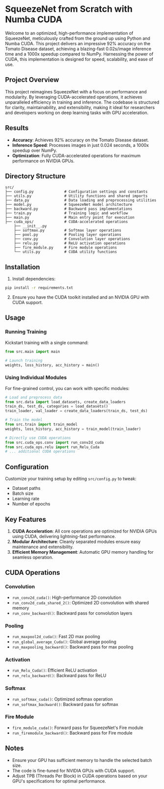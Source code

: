 # SqueezeNet from Scratch with Numba CUDA

Welcome to an optimized, high-performance implementation of SqueezeNet, meticulously crafted from the ground up using Python and Numba CUDA. This project delivers an impressive 92% accuracy on the Tomato Disease dataset, achieving a blazing-fast 0.02s/image inference time and a 1000x speedup compared to NumPy. Harnessing the power of CUDA, this implementation is designed for speed, scalability, and ease of use.

## Project Overview

This project reimagines SqueezeNet with a focus on performance and modularity. By leveraging CUDA-accelerated operations, it achieves unparalleled efficiency in training and inference. The codebase is structured for clarity, maintainability, and extensibility, making it ideal for researchers and developers working on deep learning tasks with GPU acceleration.

## Results

- **Accuracy**: Achieves 92% accuracy on the Tomato Disease dataset.
- **Inference Speed**: Processes images in just 0.024 seconds, a 1000x speedup over NumPy.
- **Optimization**: Fully CUDA-accelerated operations for maximum performance on NVIDIA GPUs.

## Directory Structure

```
src/
├── config.py              # Configuration settings and constants
├── utils.py               # Utility functions and shared imports
├── data.py                # Data loading and preprocessing utilities
├── model.py               # SqueezeNet model architecture
├── backward.py            # Backward pass implementations
├── train.py               # Training logic and workflow
├── main.py                # Main entry point for execution
├── cuda_ops/              # CUDA-accelerated operations
    ├── __init__.py
    ├── softmax.py         # Softmax layer operations
    ├── pool.py            # Pooling layer operations
    ├── conv.py            # Convolution layer operations
    ├── relu.py            # ReLU activation operations
    ├── fire_module.py     # Fire module operations
    └── utils.py           # CUDA utility functions
```

## Installation

1. Install dependencies:
```bash
pip install -r requirements.txt
```

2. Ensure you have the CUDA toolkit installed and an NVIDIA GPU with CUDA support.

## Usage

### Running Training
Kickstart training with a single command:
```python
from src.main import main

# Launch training
weights, loss_history, acc_history = main()
```

### Using Individual Modules
For fine-grained control, you can work with specific modules:
```python
# Load and preprocess data
from src.data import load_datasets, create_data_loaders
train_ds, test_ds, categories = load_datasets()
train_loader, val_loader = create_data_loaders(train_ds, test_ds)

# Train the model
from src.train import train_model
weights, loss_history, acc_history = train_model(train_loader)

# Directly use CUDA operations
from src.cuda_ops.conv import run_conv2d_cuda
from src.cuda_ops.relu import run_Relu_Cuda
# ... additional CUDA operations
```

## Configuration

Customize your training setup by editing `src/config.py` to tweak:
- Dataset paths
- Batch size
- Learning rate
- Number of epochs

## Key Features

1. **CUDA Acceleration**: All core operations are optimized for NVIDIA GPUs using CUDA, delivering lightning-fast performance.
2. **Modular Architecture**: Cleanly separated modules ensure easy maintenance and extensibility.
3. **Efficient Memory Management**: Automatic GPU memory handling for seamless operation.

## CUDA Operations

### Convolution
- `run_conv2d_cuda()`: High-performance 2D convolution
- `run_conv2d_cuda_shared_2()`: Optimized 2D convolution with shared memory
- `run_conv_backward()`: Backward pass for convolution layers

### Pooling
- `run_maxpool2d_cuda()`: Fast 2D max pooling
- `run_global_average_Cuda()`: Global average pooling
- `run_maxpooling_backward()`: Backward pass for max pooling

### Activation
- `run_Relu_Cuda()`: Efficient ReLU activation
- `run_relu_backward()`: Backward pass for ReLU

### Softmax
- `run_softmax_cuda()`: Optimized softmax operation
- `run_softmax_backward()`: Backward pass for softmax

### Fire Module
- `fire_module_cuda()`: Forward pass for SqueezeNet's Fire module
- `run_firemodule_backward()`: Backward pass for Fire module

## Notes

- Ensure your GPU has sufficient memory to handle the selected batch size.
- The code is fine-tuned for NVIDIA GPUs with CUDA support.
- Adjust TPB (Threads Per Block) in CUDA operations based on your GPU's specifications for optimal performance.
